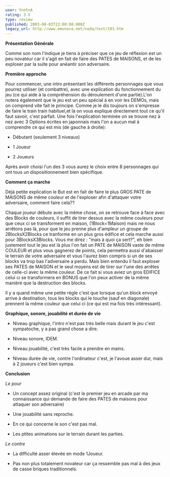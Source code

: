 ```yaml
---
user: YnotnA
rating: 3.5
type: review
published: 2003-08-03T22:00:00.000Z
legacy_url: http://www.emunova.net/veda/test/193.htm
---
```

**Présentation Générale**  

Comme son nom l'indique je tiens à préciser que ce jeu de réflexion est un peu novateur car il s'agit en fait de faire des PATES de MAISONS, et de les exploser par la suite pour anéantir son adversaire.  

  

**Première approche**  

Pour commencer, une intro présentant les différents personnages que vous pourrez utiliser (et combattre), avec une explication du fonctionnement du jeu (ce qui aide à la compréhension du déroulement d'une partie).L'on notera également que le jeu est un peu spécial à en voir les DEMOs, mais on comprend vite fait le principe. Comme je le dis toujours on s'empresse de faire le train train habituel,et là on vous explique directement tout ce qu'il faut savoir, c'est parfait. Une fois l'explication terminée on se trouve nez à nez avec 3 Options écrites en japonnais mais l'on a aucun mal à comprendre ce qui est mis (de gauche à droite):  

- Débutant (seulement 3 niveaux)  

- 1 Joueur  

- 2 Joueurs  

Après avoir choisi l'un des 3 vous aurez le choix entre 8 personnages qui ont tous un dispositionnement bien spécifique.  

  

**Comment ça marche**  

Déjà petite explication le But est en fait de faire le plus GROS PATE de MAISONS de même couleur et de l'exploser afin d'attaquer votre adversaire, comment faire cela??  

Chaque joueur débute avec la même chose, on se retrouve face à face avec des Blocks de couleurs, il suffit de tirer dessus avec la même couleurs pour que ceux ci se transforment en maison, (1Block=1Maison) mais ne nous arrêtons pas là, pour que le jeu prenne plus d'ampleur un groupe de 2BlocksX2Blocks ce tranforme en un plus gros édifice et cela marche aussi pour 3BlocksX3Blocks. Vous me direz : "mais à quoi ça sert?", eh bien justement tout le jeu est là plus l'on fait un PATE de MAISON vaste de même COULEUR et plus vous gagnerez de points, cela permettra aussi d'abaisser le terrain de votre adversaire et vous l'aurez bien compris si un de ses blocks va trop bas l'adversaire a perdu. Mais bien entendu il faut exploser ses PATES de MAISON et le seul moyens est de tirer sur l'une des arrêtes de celle-ci avec la même couleur. De ce fait si vous aviez un gros EDIFICE celui ci se transformera en BONUS que l'on peux activer de la même manière que la destruction des blocks.  

Il y a quand même une petite règle c'est que lorsque qu'un block envoyé arrive à destination, tous les blocks qui le touche (sauf en diagonale) prennent la même couleur que celui ci (ce qui est ma fois très intéressant).  

  

**Graphique, sonore, jouabilité et durée de vie**  

- Niveau graphique, l'intro n'est pas très belle mais durant le jeu c'est sympatoche, y a pas grand chose a dire.  

- Niveau sonore, IDEM.  

- Niveau jouabilité, c'est très facile a prendre en mains.  

- Niveau durée de vie, contre l'ordinateur c'est, je l'avoue asser dur, mais à 2 joueurs c'est bien sympa.  

  

**Conclusion**  

_Le pour_  

+ Un concept assez original (c'est le premier jeu en arcade par ma connaissance qui demande de faire des PATES de maisons pour attaquer son adversaire)  

+ Une jouabilité sans reproche.  

+ En ce qui concerne le son c'est pas mal.  

+ Les ptites animations sur le terrain durant les parties.  

  

_Le contre_  

- La difficulté asser élevée en mode 1Joueur.  

- Pas non plus totalement novateur car ça ressemble pas mal à des jeux de casse briques traditionnels.